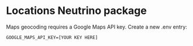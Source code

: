 # Locations Neutrino package

Maps geocoding requires a Google Maps API key. Create a new .env entry:

`GOOGLE_MAPS_API_KEY=[YOUR KEY HERE]`
